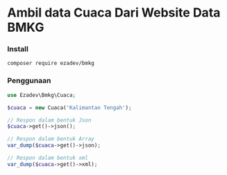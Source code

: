 # Ambil data Cuaca Dari Website Data BMKG

### Install

```
composer require ezadev/bmkg
```

### Penggunaan

```php
use Ezadev\Bmkg\Cuaca;

$cuaca = new Cuaca('Kalimantan Tengah');

// Respon dalam bentuk Json
$cuaca->get()->json();

// Respon dalam bentuk Array
var_dump($cuaca->get()->json);

// Respon dalam bentuk xml
var_dump($cuaca->get()->xml);
```

